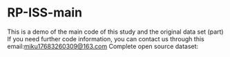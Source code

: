 # RP-ISS-main
This is a demo of the main code of this study and the original data set (part)
If you need further code information, you can contact us through this email:miku17683260309@163.com
Complete open source dataset:
